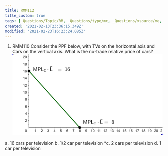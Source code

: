 ```yaml
---
title: RMM112
title_custom: true
tags: [_Questions/Topic/RM, _Questions/type/mc, _Questions/xsource/me, has/image]
created: '2021-02-13T23:36:15.349Z'
modified: '2021-02-23T16:23:24.085Z'
---
```


1. RMM110 Consider the PPF below, with TVs on the horizontal axis and Cars on the vertical axis. What is the no-trade relative price of cars?
![image](../attachments/RMM112.png)

a. 16 cars per television
b. 1/2 car per television
*c. 2 cars per television
d. 1 car per television

